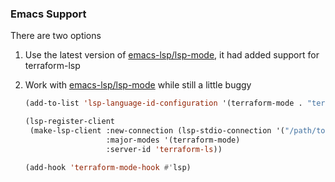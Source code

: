 ### Emacs Support

There are two options

1. Use the latest version of [emacs-lsp/lsp-mode](https://github.com/emacs-lsp/lsp-mode), it had added support for terraform-lsp

2. Work with [emacs-lsp/lsp-mode](https://github.com/emacs-lsp/lsp-mode) while still a little buggy
   ```lisp
   (add-to-list 'lsp-language-id-configuration '(terraform-mode . "terraform"))

   (lsp-register-client
    (make-lsp-client :new-connection (lsp-stdio-connection '("/path/to/terraform-lsp/terraform-lsp" "-enable-log-file"))
                     :major-modes '(terraform-mode)
                     :server-id 'terraform-ls))

   (add-hook 'terraform-mode-hook #'lsp)
   ```
